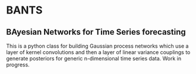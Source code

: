# BANTS

## BAyesian Networks for Time Series forecasting

This is a python class for building Gaussian process networks which use a layer of kernel convolutions and then a layer of linear variance couplings to generate posteriors for generic n-dimensional time series data. Work in progress.
